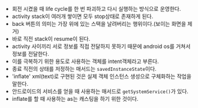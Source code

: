 - 회전 시켰을 때 life cycle를 한 번 파괴하고 다시 실행하는 방식으로 운영한다.
- activity stack이 여러개 쌓이면 모두 stop상태로 존재하게 된다.
- back 버튼의 의미는 가장 위에 있는 스택을 날려버리는 행위이다.(보이는 화면을 제거)
- 바로 직전 stack이 resume이 된다.
- activity 사이끼리 서로 정보를 직접 전달하지 못하기 때문에 android os를 거쳐서 정보를 전달한다.
- 이를 극복하기 위한 용도로 사용하는 객체를 intent객체라고 부른다.
- 종료 직전의 상태를 저정하는 매서드는 `savedInstanceState`이다.
- 'inflate' xml(text)로 구현된 것은 실제 객체 인스턴스 생성으로 구체화하는 작업을 말한다.
- 안드로이드의 서비스를 얻을 때 사용하는 매서드로 `getSystemService()`가 있다.
- inflate를 할 때 사용하는 as는 캐스팅을 하기 위한 것이다.